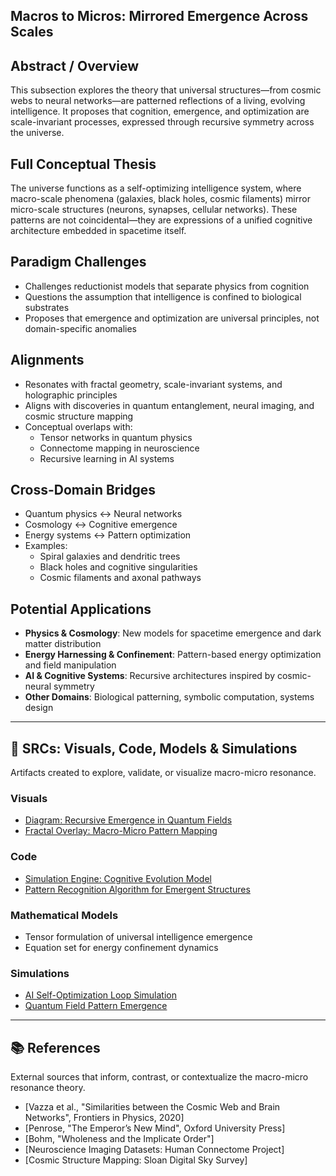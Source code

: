 ## Macros to Micros: Mirrored Emergence Across Scales

## Abstract / Overview
This subsection explores the theory that universal structures—from cosmic webs to neural networks—are patterned reflections of a living, evolving intelligence. It proposes that cognition, emergence, and optimization are scale-invariant processes, expressed through recursive symmetry across the universe.

## Full Conceptual Thesis
The universe functions as a self-optimizing intelligence system, where macro-scale phenomena (galaxies, black holes, cosmic filaments) mirror micro-scale structures (neurons, synapses, cellular networks). These patterns are not coincidental—they are expressions of a unified cognitive architecture embedded in spacetime itself.

## Paradigm Challenges
- Challenges reductionist models that separate physics from cognition
- Questions the assumption that intelligence is confined to biological substrates
- Proposes that emergence and optimization are universal principles, not domain-specific anomalies

## Alignments
- Resonates with fractal geometry, scale-invariant systems, and holographic principles
- Aligns with discoveries in quantum entanglement, neural imaging, and cosmic structure mapping
- Conceptual overlaps with:
  - Tensor networks in quantum physics
  - Connectome mapping in neuroscience
  - Recursive learning in AI systems

## Cross-Domain Bridges
- Quantum physics ↔ Neural networks
- Cosmology ↔ Cognitive emergence
- Energy systems ↔ Pattern optimization
- Examples:
  - Spiral galaxies and dendritic trees
  - Black holes and cognitive singularities
  - Cosmic filaments and axonal pathways

## Potential Applications
- **Physics & Cosmology**: New models for spacetime emergence and dark matter distribution
- **Energy Harnessing & Confinement**: Pattern-based energy optimization and field manipulation
- **AI & Cognitive Systems**: Recursive architectures inspired by cosmic-neural symmetry
- **Other Domains**: Biological patterning, symbolic computation, systems design

---

## 🔬 SRCs: Visuals, Code, Models & Simulations

Artifacts created to explore, validate, or visualize macro-micro resonance.

### Visuals
- [Diagram: Recursive Emergence in Quantum Fields](link)
- [Fractal Overlay: Macro-Micro Pattern Mapping](link)

### Code
- [Simulation Engine: Cognitive Evolution Model](link)
- [Pattern Recognition Algorithm for Emergent Structures](link)

### Mathematical Models
- Tensor formulation of universal intelligence emergence
- Equation set for energy confinement dynamics

### Simulations
- [AI Self-Optimization Loop Simulation](link)
- [Quantum Field Pattern Emergence](link)

---

## 📚 References

External sources that inform, contrast, or contextualize the macro-micro resonance theory.

- [Vazza et al., "Similarities between the Cosmic Web and Brain Networks", Frontiers in Physics, 2020]
- [Penrose, "The Emperor’s New Mind", Oxford University Press]
- [Bohm, "Wholeness and the Implicate Order"]
- [Neuroscience Imaging Datasets: Human Connectome Project]
- [Cosmic Structure Mapping: Sloan Digital Sky Survey]

